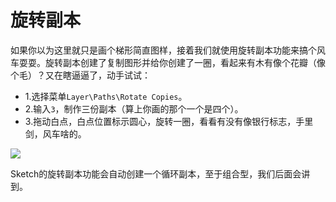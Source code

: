 # 旋转副本

如果你以为这里就只是画个梯形简直图样，接着我们就使用旋转副本功能来搞个风车耍耍。旋转副本创建了复制图形并给你创建了一圈，看起来有木有像个花瓣（像个毛）？又在瞎逼逼了，动手试试：

+ 1.选择菜单`Layer\Paths\Rotate Copies`。
+ 2.输入`3`，制作三份副本（算上你画的那个一个是四个）。
+ 3.拖动白点，白点位置标示圆心，旋转一圈，看看有没有像银行标志，手里剑，风车啥的。

![](https://koenig-media.raywenderlich.com/uploads/2015/10/rotate-copies.gif)

Sketch的旋转副本功能会自动创建一个循环副本，至于组合型，我们后面会讲到。